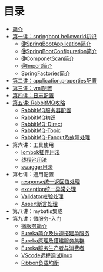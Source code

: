   # 目录

  * [简介](README.md)
  * [第一讲：springboot helloworld初识](/01/coffeeliu-boot-helloworld/READE.md)
      * [@SpringBootApplication简介](/01/springbootapplication.md)
	  * [@SpringBootConfiguration简介](/01/spingbootconfiguration.md)
	  * [@ComponetScan简介](/01/componentscan.md)
	  * [@Import简介](/01/import.md)
	  * [SpringFactories简介](/01/springfactories.md)
  * [第二讲：application.properties配置](/02/coffeeliu-boot-config/README.md)
  * [第三讲：yml配置](/03/coffeeliu-boot-config-yml/README.md)
  * [第四讲：日志配置](/04/coffeeliu-boot-log/README.md)
  * [第五讲: RabbitMQ攻略](/05/RabbitMQIndex.md)
      * [RabbitMQ服务器配置](/05/RabbitMQInstall.md)
	  * [RabbitMQ初识](/05/rabbit-mq-hello/README.md)
	  * [RabbitMQ-Direct](/05/direct/RabbitMQ-Direct.md)
	  * [RabbitMQ-Topic](/05/topic/RabbiMQ-Topic.md)
	  * [RabbitMQ-Fanout及故障处理](/05/fanout/RabbitMQ-Fanout.md)  
  * 第六讲：工具使用
	  * [lombok插件用法](/06/coffeeliu-boot-lombok/README.md)
	  * [线程池用法](/06/coffeeliu-boot-async/README.md)
	  * [swagger用法](/06/coffeeliu-boot-swagger/README.md)
  * 第七讲：通用配置
	  * [response统一返回值处理](/07/response.md)
	  * [exception统一异常处理](/07/exception.md)
	  * [Validator校验处理](/07/validator.md)
	  * [Assert断言处理](/07/assert.md)
  * 第八讲：mybatis集成	  
  * 第九讲：微服务-入门
	  * [微服务简介](/09eureka/microservices.md)   
	  * [Eureka简介及快速搭建单服务](/09eureka/eurekaserver.md)
	  * [Eureka原理及搭建服务集群](/09eureka/eurekacluster.md)
	  * [Eureka服务生产者与消费者](/09eureka/eurekaP&C.md)
	  * [VScode远程调试linux](/09eureka/vscode.md)
	  * [Ribbon负载均衡](/10ribbon/ribbon.md)
